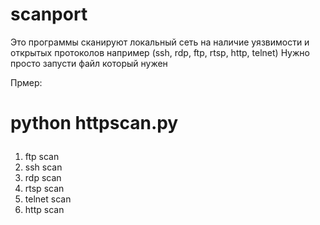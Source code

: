 # scanport
Это программы сканируют локальный сеть на наличие уязвимости и открытых протоколов например (ssh, rdp, ftp, rtsp, http, telnet) 
Нужно просто запусти файл который нужен

Прмер:

<h1><p>python httpscan.py</p></h1>


1. ftp scan
2. ssh scan
3. rdp scan
4. rtsp scan
5. telnet scan
6. http scan
